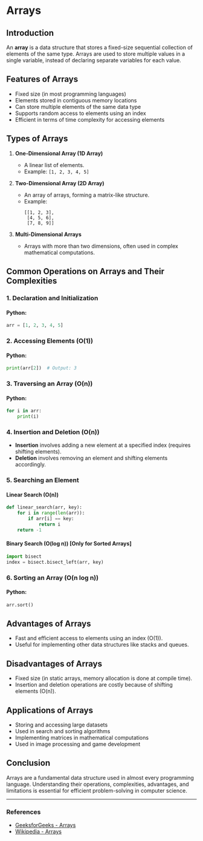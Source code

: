 # Arrays

## Introduction
An **array** is a data structure that stores a fixed-size sequential collection of elements of the same type. Arrays are used to store multiple values in a single variable, instead of declaring separate variables for each value.

## Features of Arrays
- Fixed size (in most programming languages)
- Elements stored in contiguous memory locations
- Can store multiple elements of the same data type
- Supports random access to elements using an index
- Efficient in terms of time complexity for accessing elements

## Types of Arrays
1. **One-Dimensional Array (1D Array)**
   - A linear list of elements.
   - Example: `[1, 2, 3, 4, 5]`
   
2. **Two-Dimensional Array (2D Array)**
   - An array of arrays, forming a matrix-like structure.
   - Example:
     ```plaintext
     [[1, 2, 3],
      [4, 5, 6],
      [7, 8, 9]]
     ```

3. **Multi-Dimensional Arrays**
   - Arrays with more than two dimensions, often used in complex mathematical computations.

## Common Operations on Arrays and Their Complexities
### 1. Declaration and Initialization
#### Python:
```python
arr = [1, 2, 3, 4, 5]
```


### 2. Accessing Elements (O(1))
#### Python:
```python
print(arr[2])  # Output: 3
```


### 3. Traversing an Array (O(n))
#### Python:
```python
for i in arr:
    print(i)
```


### 4. Insertion and Deletion (O(n))
- **Insertion** involves adding a new element at a specified index (requires shifting elements).
- **Deletion** involves removing an element and shifting elements accordingly.

### 5. Searching an Element
#### Linear Search (O(n))
```python
def linear_search(arr, key):
    for i in range(len(arr)):
        if arr[i] == key:
            return i
    return -1
```

#### Binary Search (O(log n)) [Only for Sorted Arrays]
```python
import bisect
index = bisect.bisect_left(arr, key)
```

### 6. Sorting an Array (O(n log n))
#### Python:
```python
arr.sort()
```


## Advantages of Arrays
- Fast and efficient access to elements using an index (O(1)).
- Useful for implementing other data structures like stacks and queues.

## Disadvantages of Arrays
- Fixed size (in static arrays, memory allocation is done at compile time).
- Insertion and deletion operations are costly because of shifting elements (O(n)).

## Applications of Arrays
- Storing and accessing large datasets
- Used in search and sorting algorithms
- Implementing matrices in mathematical computations
- Used in image processing and game development

## Conclusion
Arrays are a fundamental data structure used in almost every programming language. Understanding their operations, complexities, advantages, and limitations is essential for efficient problem-solving in computer science.

---

### References
- [GeeksforGeeks - Arrays](https://www.geeksforgeeks.org/array-data-structure/)
- [Wikipedia - Arrays](https://en.wikipedia.org/wiki/Array_data_structure)

